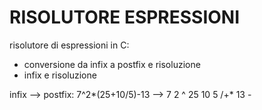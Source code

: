 # RISOLUTORE ESPRESSIONI

risolutore di espressioni in C:

  - conversione da infix a postfix e risoluzione
  - infix e risoluzione

infix --> postfix: 7^2*(25+10/5)-13 --> 7 2 ^ 25 10 5 /+* 13 -

